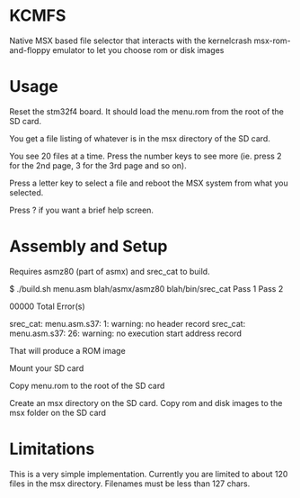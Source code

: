 KCMFS
=====

Native MSX based file selector that interacts with the kernelcrash msx-rom-and-floppy
emulator to let you choose rom or disk images

Usage
=====

Reset the stm32f4 board. It should load the menu.rom from the root of the SD card.

You get a file listing of whatever is in the msx directory of the SD card.

You see 20 files at a time. Press the number keys to see more (ie. press 2 for
the 2nd page, 3 for the 3rd page and so on).

Press a letter key to select a file and reboot the MSX system from what you 
selected.

Press ? if you want a brief help screen.

Assembly and Setup
==================

Requires asmz80 (part of asmx)  and srec_cat to build. 


$ ./build.sh menu.asm
blah/asmx/asmz80
blah/bin/srec_cat
Pass 1
Pass 2

00000 Total Error(s)

srec_cat: menu.asm.s37: 1: warning: no header record
srec_cat: menu.asm.s37: 26: warning: no execution start address record


That will produce a ROM image

Mount your SD card 

Copy menu.rom to the root of the SD card

Create an msx directory on the SD card. Copy rom and disk images to the msx
folder on the SD card

Limitations
===========

This is a very simple implementation. Currently you are limited to about 120 files
in the msx directory. Filenames must be less than 127 chars.

